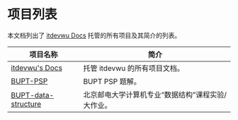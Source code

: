 # 项目列表

本文档列出了 [itdevwu Docs](/) 托管的所有项目及其简介的列表。

| 项目名称 | 简介 |
| --- | --- |
| [itdevwu's Docs](/docs) | 托管 itdevwu 的所有项目文档。 |
| [BUPT-PSP](/BUPT-PSP) | BUPT PSP 题解。 |
| [BUPT-data-structure](/BUPT-data-structure) | 北京邮电大学计算机专业“数据结构”课程实验/大作业。 |
